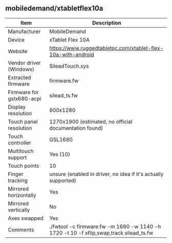 mobiledemand/xtabletflex10a
------------------------------------------------------------------------------------------------

| Item                      | Description                                                      |
|---------------------------|------------------------------------------------------------------|
| Manufacturer              | MobileDemand                                                     |
| Device                    | xTablet Flex 10A                                                 |
| Website                   | https://www.ruggedtabletpc.com/xtablet-flex-10a-with-android     |
| Vendor driver (Windows)   | SileadTouch.sys                                                  |
| Extracted firmware        | firmware.fw                                                      |
| Firmware for gslx680-acpi | silead_ts.fw                                                     |
| Display resolution        | 800x1280                                                         |
| Touch panel resolution    | 1270x1900 (estimated, no official documentation found)           |
| Touch controller          | GSL1680                                                          |
| Multitouch support        | Yes (10)                                                         |
| Touch points              | 10                                                               |
| Finger tracking           | unsure (enabled in driver, no idea if it's actually supported)   |
| Mirrored horizontally     | Yes                                                              |
| Mirrored vertically       | No                                                               |
| Axes swapped              | Yes                                                              |
| Comments | ./fwtool -c firmware.fw -m 1680 -w 1140 -h 1720 -t 10 -f xflip,swap,track silead_ts.fw  |
